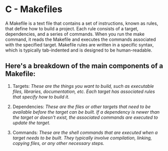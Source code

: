 # C - Makefiles
A Makefile is a text file that contains a set of instructions, known as rules, that define how to build a project. Each rule consists of a target, dependencies, and a series of commands. When you run the make command, it reads the Makefile and executes the commands associated with the specified target. Makefile rules are written in a specific syntax, which is typically tab-indented and is designed to be human-readable.
## Here's a breakdown of the main components of a Makefile:
1. Targets:
*These are the things you want to build, such as executable files, libraries, documentation, etc. Each target has associated rules that specify how to build it.*

2. Dependencies:
*These are the files or other targets that need to be available before the target can be built. If a dependency is newer than the target or doesn't exist, the associated commands are executed to update the target.*

3. Commands:
*These are the shell commands that are executed when a target needs to be built. They typically involve compilation, linking, copying files, or any other necessary steps.*

